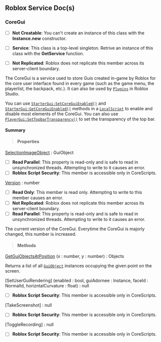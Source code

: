 ## Roblox Service Doc(s)

### CoreGui

- [ ] **Not Creatable**: You can't create an instance of this class with the **Instance.new** constructor.
- [ ] **Service**: This class is a top-level singleton. Retrive an instance of this class with the **GetService** function.
- [ ] **Not Replicated**: Roblox does not replicate this member across its server-client boundary.


The CoreGui is a service used to store
Guis created in-game by Roblox for the
core user interface found in every game
(such as the game menu, the playerlist, the backpack, etc.). It can also be used by
[`Plugins`](https://create.roblox.com/docs/reference/engine/classes/Plugin) in Roblox Studio.


You can use [`StarterGui:SetCoreGuiEnabled()`](https://create.roblox.com/docs/reference/engine/classes/StarterGui#SetCoreGuiEnabled) and 
[`StarterGui:GetCoreGuiEnabled()`](https://create.roblox.com/docs/reference/engine/classes/StarterGui#GetCoreGuiEnabled)
methods in a [`LocalScript`](https://create.roblox.com/docs/reference/engine/classes/LocalScript) to enable
and disable most elements of the
CoreGui. You can also use
[`PlayerGui:SetTopbarTransparency()`](https://create.roblox.com/docs/reference/engine/classes/PlayerGui#SetTopbarTransparency)
to set the transparency of the top bar.

#### Summary
> #### Properties
[SelectionImageObject](https://create.roblox.com/docs/reference/engine/classes/CoreGui#SelectionImageObject) : GuiObject

- [ ] **Read Parallel**: This property is read-only and is safe to read in unsynchronized threads. Attempting to write to it causes an error.
- [ ] **Roblox Script Security**: This member is accessible only in CoreScripts.

[Version](https://create.roblox.com/docs/reference/engine/classes/CoreGui#Version) : number

- [ ] **Read Only**: This member is read only. Attempting to write to this member causes an error.
- [ ] **Not Replicated**: Roblox does not replicate this member across its server-client boundary.
- [ ] **Read Parallel**: This property is read-only and is safe to read in unsynchronized threads. Attempting to write to it causes an error.

The current version of the CoreGui.
Everytime the CoreGui is majorly
changed, this number is increased.

> #### Methods
[GetGuiObjectsAtPosition](https://create.roblox.com/docs/reference/engine/classes/BasePlayerGui#GetGuiObjectsAtPosition) (x : number, y : number) : Objects

Returns a list of all [`GuiObject`](https://create.roblox.com/docs/reference/engine/classes/GuiObject) instances occupying the given point on the screen.

[SetUserGuiRendering] (enabled : bool, guiAdornee : Instance, faceId : NormalId, horizntalCurvature : float) : null
- [ ] **Roblox Script Security**: This member is accessible only in CoreScripts.

[TakeScreenshot] : null
- [ ] **Roblox Script Security**: This member is accessible only in CoreScripts.

[ToggleRecording] : null
- [ ] **Roblox Script Security**: This member is accessible only in CoreScripts.
